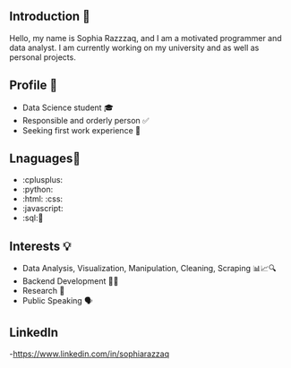 
## Introduction 👋

Hello, my name is Sophia Razzzaq, and I am a motivated programmer and data analyst. I am currently working on my university and as well as personal projects.


## Profile 🌟

- Data Science student 🎓
- Responsible and orderly person ✅
- Seeking first work experience 💼

## Lnaguages🚀
-  :cplusplus:
-  :python:
-  :html: :css:
-  :javascript:
-  :sql:🌟

## Interests 💡

- Data Analysis, Visualization, Manipulation, Cleaning, Scraping 📊📈🔍
- Backend Development 👨‍💻
- Research 🔬
- Public Speaking 🗣️

## LinkedIn
  -https://www.linkedin.com/in/sophiarazzaq
  
